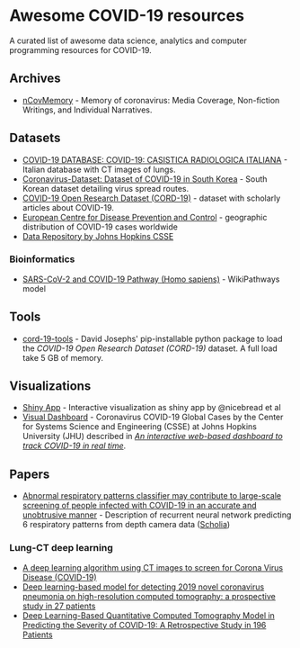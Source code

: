 # Awesome COVID-19 resources
A curated list of awesome data science, analytics and computer programming resources for COVID-19.

## Archives
- [nCovMemory](https://github.com/2019ncovmemory/nCovMemory) - Memory of coronavirus: Media Coverage, Non-fiction Writings, and Individual Narratives.

## Datasets 
- [COVID-19 DATABASE: COVID-19: CASISTICA RADIOLOGICA ITALIANA](https://www.sirm.org/category/senza-categoria/covid-19/) - Italian database with CT images of lungs.
- [Coronavirus-Dataset: Dataset of COVID-19 in South Korea](https://www.kaggle.com/kimjihoo/coronavirusdataset) - South Korean dataset detailing virus spread routes.
- [COVID-19 Open Research Dataset (CORD-19)](https://pages.semanticscholar.org/coronavirus-research) - dataset with scholarly articles about COVID-19.
- [European Centre for Disease Prevention and Control](https://www.ecdc.europa.eu/en/publications-data/download-todays-data-geographic-distribution-covid-19-cases-worldwide) - geographic distribution of COVID-19 cases worldwide
- [Data Repository by Johns Hopkins CSSE](https://github.com/CSSEGISandData/COVID-19)

### Bioinformatics
- [SARS-CoV-2 and COVID-19 Pathway (Homo sapiens)](https://www.wikipathways.org/index.php/Pathway:WP4846) - WikiPathways model

## Tools 
- [cord-19-tools](https://pypi.org/project/cord-19-tools/) - David Josephs' pip-installable python package to load the *COVID-19 Open Research Dataset (CORD-19)* dataset. A full load take 5 GB of memory.

## Visualizations

- [Shiny App](http://shinyapps.org/apps/corona/) - Interactive visualization as shiny app by @nicebread et al
- [Visual Dashboard](https://www.arcgis.com/apps/opsdashboard/index.html#/bda7594740fd40299423467b48e9ecf6) - Coronavirus COVID-19 Global Cases by the Center for Systems Science and Engineering (CSSE) at Johns Hopkins University (JHU) described in *[An interactive web-based dashboard to track COVID-19 in real time](https://www.thelancet.com/journals/laninf/article/PIIS1473-3099(20)30120-1/fulltext)*.

## Papers 
- [Abnormal respiratory patterns classifier may contribute to large-scale screening of people infected with COVID-19 in an accurate and unobtrusive manner](https://arxiv.org/abs/2002.05534) - Description of recurrent neural network predicting 6 respiratory patterns from depth camera data ([Scholia](https://tools.wmflabs.org/scholia/Q87745200))

### Lung-CT deep learning
- [A deep learning algorithm using CT images to screen for Corona Virus Disease (COVID-19)](https://www.medrxiv.org/content/10.1101/2020.02.14.20023028v3)
- [Deep learning-based model for detecting 2019 novel coronavirus pneumonia on high-resolution computed tomography: a prospective study in 27 patients](https://www.medrxiv.org/content/10.1101/2020.02.25.20021568v2)
- [Deep Learning-Based Quantitative Computed Tomography Model in Predicting the Severity of COVID-19: A Retrospective Study in 196 Patients](https://papers.ssrn.com/sol3/papers.cfm?abstract_id=3546089)
